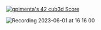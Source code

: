 [![gpimenta's 42 cub3d Score](https://badge42.vercel.app/api/v2/cldx0plxj00060fl5yi95cgh9/project/3090569)](https://github.com/JaeSeoKim/badge42)

![Recording 2023-06-01 at 16 16 00](https://github.com/gpimenta42/42cursus/assets/87911989/7dc553b1-c190-401f-b1d4-5e1c9748a0b3)
